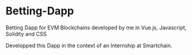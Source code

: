 # Betting-Dapp
Betting Dapp for EVM Blockchains developed by me in Vue.js, Javascript, Solidity and CSS

Developped this Dapp in the context of an Internship at Smartchain.
